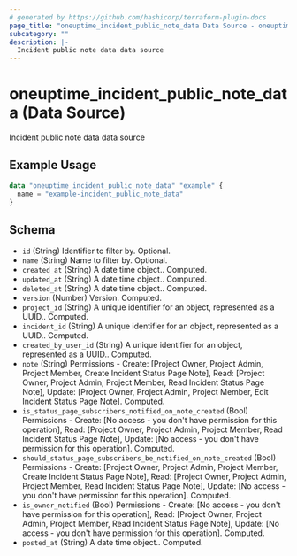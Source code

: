 ```yaml
---
# generated by https://github.com/hashicorp/terraform-plugin-docs
page_title: "oneuptime_incident_public_note_data Data Source - oneuptime"
subcategory: ""
description: |-
  Incident public note data data source
---
```


# oneuptime_incident_public_note_data (Data Source)

Incident public note data data source

## Example Usage

```terraform
data "oneuptime_incident_public_note_data" "example" {
  name = "example-incident_public_note_data"
}
```

## Schema

- `id` (String) Identifier to filter by. Optional.
- `name` (String) Name to filter by. Optional.
- `created_at` (String) A date time object.. Computed.
- `updated_at` (String) A date time object.. Computed.
- `deleted_at` (String) A date time object.. Computed.
- `version` (Number) Version. Computed.
- `project_id` (String) A unique identifier for an object, represented as a UUID.. Computed.
- `incident_id` (String) A unique identifier for an object, represented as a UUID.. Computed.
- `created_by_user_id` (String) A unique identifier for an object, represented as a UUID.. Computed.
- `note` (String) Permissions - Create: [Project Owner, Project Admin, Project Member, Create Incident Status Page Note], Read: [Project Owner, Project Admin, Project Member, Read Incident Status Page Note], Update: [Project Owner, Project Admin, Project Member, Edit Incident Status Page Note]. Computed.
- `is_status_page_subscribers_notified_on_note_created` (Bool) Permissions - Create: [No access - you don't have permission for this operation], Read: [Project Owner, Project Admin, Project Member, Read Incident Status Page Note], Update: [No access - you don't have permission for this operation]. Computed.
- `should_status_page_subscribers_be_notified_on_note_created` (Bool) Permissions - Create: [Project Owner, Project Admin, Project Member, Create Incident Status Page Note], Read: [Project Owner, Project Admin, Project Member, Read Incident Status Page Note], Update: [No access - you don't have permission for this operation]. Computed.
- `is_owner_notified` (Bool) Permissions - Create: [No access - you don't have permission for this operation], Read: [Project Owner, Project Admin, Project Member, Read Incident Status Page Note], Update: [No access - you don't have permission for this operation]. Computed.
- `posted_at` (String) A date time object.. Computed.
